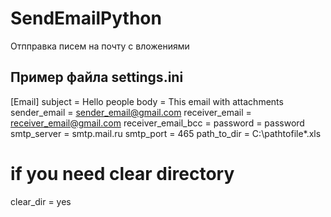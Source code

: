 # SendEmailPython
 Отпправка писем на почту с вложениями


Пример файла settings.ini
---------------------------
[Email]
subject = Hello people
body =  This email with attachments 
sender_email = sender_email@gmail.com
receiver_email = receiver_email@gmail.com
receiver_email_bcc =
password = password
smtp_server = smtp.mail.ru
smtp_port = 465
path_to_dir = C:\pathtofile\*.xls
# if you need clear directory
clear_dir = yes